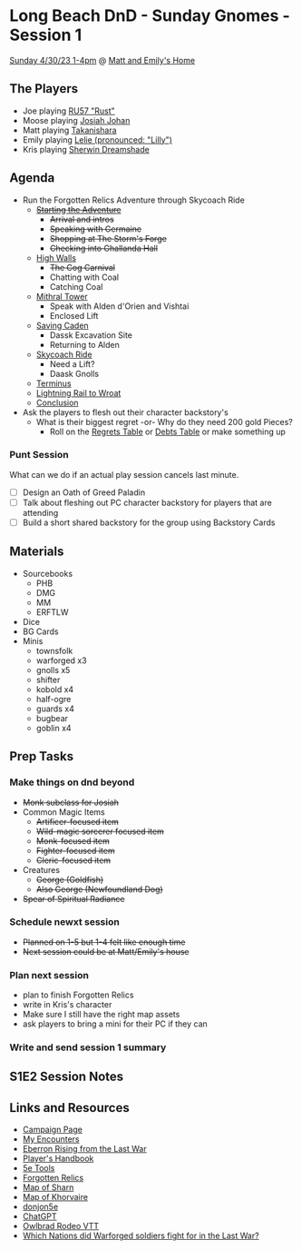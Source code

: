 # Long Beach DnD - Sunday Gnomes - Session 1

[Sunday 4/30/23 1-4pm](https://calendar.google.com/calendar/u/0/r/day/2023/4/30) @ [Matt and Emily's Home](https://goo.gl/maps/e2cuBY1DuC7SapUi7)

## The Players

- Joe playing [RU57 "Rust"](https://www.dndbeyond.com/characters/95604296)
- Moose playing [Josiah Johan](https://www.dndbeyond.com/characters/95668348)
- Matt playing [Takanishara](https://www.dndbeyond.com/characters/95702103)
- Emily playing [Lelie (pronounced: "Lilly")](https://www.dndbeyond.com/characters/95695007)
- Kris playing [Sherwin Dreamshade](https://www.dndbeyond.com/characters/95704439)

## Agenda

- Run the Forgotten Relics Adventure through Skycoach Ride
  - ~~[Starting the Adventure](https://www.dndbeyond.com/sources/erftlw/)~~
    - ~~Arrival and intros~~
    - ~~Speaking with Germaine~~
    - ~~Shopping at The Storm's Forge~~
    - ~~Checking into Ghallanda Hall~~
  - [High Walls](https://www.dndbeyond.com/sources/erftlw/building-eberron-adventures-forgotten-relics#HighWalls)
    - ~~The Cog Carnival~~
    - Chatting with Coal
    - Catching Coal
  - [Mithral Tower](https://www.dndbeyond.com/sources/erftlw/building-eberron-adventures-forgotten-relics#MithralTower)
    - Speak with Alden d'Orien and Vishtai
    - Enclosed Lift
  - [Saving Caden](https://www.dndbeyond.com/sources/erftlw/building-eberron-adventures-forgotten-relics#SavingCaden)
    - Dassk Excavation Site
    - Returning to Alden
  - [Skycoach Ride](https://www.dndbeyond.com/sources/erftlw/building-eberron-adventures-forgotten-relics#SkycoachRide)
    - Need a Lift?
    - Daask Gnolls
  - [Terminus](https://www.dndbeyond.com/sources/erftlw/building-eberron-adventures-forgotten-relics#Terminus)
  - [Lightning Rail to Wroat](https://www.dndbeyond.com/sources/erftlw/building-eberron-adventures-forgotten-relics#LightningRailtoWroat)
  - [Conclusion](https://www.dndbeyond.com/sources/erftlw/building-eberron-adventures-forgotten-relics#Conclusion)
- Ask the players to flesh out their character backstory's
  - What is their biggest regret -or- Why do they need 200 gold Pieces?
    - Roll on the [Regrets Table](https://www.dndbeyond.com/sources/erftlw/welcome-to-eberron#EveryoneHasRegrets) or [Debts Table](https://www.dndbeyond.com/sources/erftlw/welcome-to-eberron#WhyDoYouNeed200GoldPieces) or make something up

### Punt Session

What can we do if an actual play session cancels last minute.

- [ ] Design an Oath of Greed Paladin
- [ ] Talk about fleshing out PC character backstory for players that are attending
- [ ] Build a short shared backstory for the group using Backstory Cards

## Materials

- Sourcebooks
  - PHB
  - DMG
  - MM
  - ERFTLW
- Dice
- BG Cards
- Minis
  - townsfolk
  - warforged x3
  - gnolls x5
  - shifter
  - kobold x4
  - half-ogre
  - guards x4
  - bugbear
  - goblin x4

## Prep Tasks

### Make things on dnd beyond

- ~~Monk subclass for Josiah~~
- Common Magic Items
  - ~~Artificer-focused item~~
  - ~~Wild-magic sorcerer focused item~~
  - ~~Monk-focused item~~
  - ~~Fighter-focused item~~
  - ~~Cleric-focused item~~
- Creatures
  - ~~George (Goldfish)~~
  - ~~Also George (Newfoundland Dog)~~
- ~~Spear of Spiritual Radiance~~

### Schedule newxt session

- ~~Planned on 1-5 but 1-4 felt like enough time~~
- ~~Next session could be at Matt/Emily's house~~

### Plan next session

- plan to finish Forgotten Relics
- write in Kris's character
- Make sure I still have the right map assets
- ask players to bring a mini for their PC if they can

### Write and send session 1 summary

## S1E2 Session Notes

## Links and Resources

- [Campaign Page](https://www.dndbeyond.com/campaigns/3850344)
- [My Encounters](https://www.dndbeyond.com/my-encounters)
- [Eberron Rising from the Last War](https://www.dndbeyond.com/sources/erftlw)
- [Player's Handbook](https://www.dndbeyond.com/sources/phb)
- [5e Tools](https://5e.tools/book.html#erlw)
- [Forgotten Relics](https://www.dndbeyond.com/sources/erftlw/building-eberron-adventures-forgotten-relics)
- [Map of Sharn](https://eberronmap.johnarcadian.com/sharncityoftowers/)
- [Map of Khorvaire](https://i.pinimg.com/originals/77/06/02/770602e6ebcc4671d447155f36004933.jpg)
- [donjon5e](https://donjon.bin.sh/5e/)
- [ChatGPT](https://chat.openai.com/chat)
- [Owlbrad Rodeo VTT](https://www.owlbear.rodeo/)
- [Which Nations did Warforged soldiers fight for in the Last War?](https://rpg.stackexchange.com/questions/162883/which-nations-did-the-warforged-fight-for-in-the-last-war-on-eberron)
